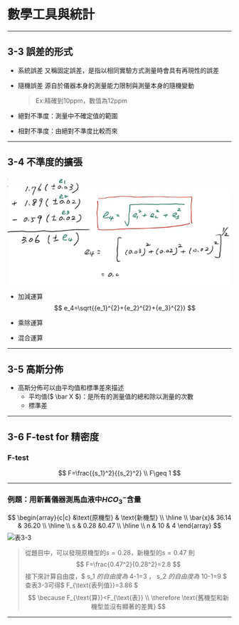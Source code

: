 # 數學工具與統計

---

## 3-3 誤差的形式

* 系統誤差
  又稱固定誤差，是指以相同實驗方式測量時會具有再現性的誤差
* 隨機誤差
  源自於儀器本身的測量能力限制與測量本身的隨機變動
  >Ex:精確到10ppm，數值為12ppm

* 絕對不準度：測量中不確定值的範圍
* 相對不準度：由絕對不準度比較而來
<!--公式-->

---

## 3-4 不準度的擴張

![加減範例](file/螢幕快照%202022-10-06%2014-00-32.png)

* 加減運算
  $$ e_4=\sqrt{{e_1}^{2}+{e_2}^{2}+{e_3}^{2}} $$
* 乘除運算

* 混合運算
  
---

## 3-5 高斯分佈
<!-- 補課本的高斯分佈圖 -->
<!-- 多了解一下半高寬 -->
* 高斯分佈可以由平均值和標準差來描述
  * 平均值($ \bar X $)：是所有的測量值的總和除以測量的次數
  * 標準差

---

## 3-6 F-test for 精密度

### F-test

$$
F=\frac{{s_1}^2}{{s_2}^2} \\
F\geq 1
$$

---

### 例題：用新舊儀器測馬血液中${HCO_3}^{-}$含量

$$
\begin{array}{c|c}
   &\text{原機型} & \text{新機型} \\
  \hline \\
  \bar{x}& 36.14 & 36.20 \\
  \hline \\
  s & 0.28 &0.47 \\
  \hline \\
  n & 10 & 4
\end{array}
$$
![表3-3](./file/IMG_20221027_141012.jpg)
> 從題目中，可以發現原機型的$s=0.28$，新機型的$s=0.47$
> 則
> $$ F=\frac{0.47^2}{0.28^2}=2.8 $$
> 接下來計算自由度，$ s_1 $的自由度為$ 4-1=3 $，$ s_2 $的自由度為$ 10-1=9 $
> 查表3-3可得$ F_{\text{表列值}}=3.86 $
> $$
> \because F_{\text{算}}<F_{\text{表}} \\
> \therefore \text{舊機型和新機型並沒有顯著的差異}
> $$

---

